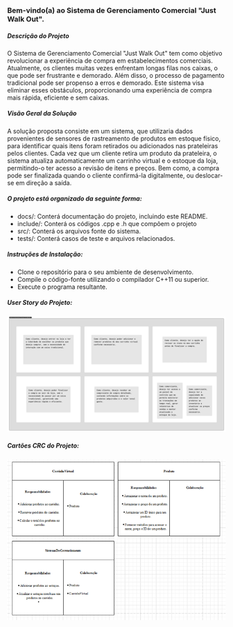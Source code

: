 ### Bem-vindo(a) ao Sistema de Gerenciamento Comercial "Just Walk Out".

##### Descrição do Projeto
O Sistema de Gerenciamento Comercial "Just Walk Out" tem como objetivo revolucionar a experiência de compra em estabelecimentos comerciais. Atualmente, os clientes muitas vezes enfrentam longas filas nos caixas, o que pode ser frustrante e demorado. Além disso, o processo de pagamento tradicional pode ser propenso a erros e demorado. Este sistema visa eliminar esses obstáculos, proporcionando uma experiência de compra mais rápida, eficiente e sem caixas.

##### Visão Geral da Solução
A solução proposta consiste em um sistema, que utilizaria dados provenientes de sensores de rastreamento de produtos em estoque físico, para identificar quais itens foram retirados ou adicionados nas prateleiras pelos clientes. Cada vez que um cliente retira um produto da prateleira, o sistema atualiza automaticamente um carrinho virtual e o estoque da loja, permitindo-o ter acesso a revisão de itens e preços. Bem como, a compra pode ser finalizada quando o cliente confirmá-la digitalmente, ou deslocar-se em direção a saída.

##### O projeto está organizado da seguinte forma:
- docs/: Conterá documentação do projeto, incluindo este README.
- include/: Conterá os códigos .cpp e .h que compõem o projeto
- src/: Conterá os arquivos fonte do sistema.
- tests/: Conterá casos de teste e arquivos relacionados.

##### Instruções de Instalação:
- Clone o repositório para o seu ambiente de desenvolvimento.
- Compile o código-fonte utilizando o compilador C++11 ou superior.
- Execute o programa resultante.

##### User Story do Projeto:
![User Story](https://github.com/caiocaracas/JustWalkOut/blob/main/doc/User%20Story.png?raw=true)

##### Cartões CRC do Projeto:
![Cartões CRC](https://github.com/caiocaracas/JustWalkOut/blob/main/doc/Cart%C3%B5es%20CRC.png?raw=true)
